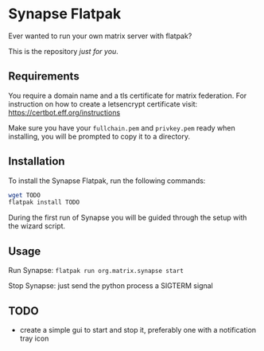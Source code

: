 # Synapse Flatpak

Ever wanted to run your own matrix server with flatpak?

This is the repository *just for you*.

## Requirements

You require a domain name and a tls certificate for matrix federation.
For instruction on how to create a letsencrypt certificate visit: https://certbot.eff.org/instructions

Make sure you have your `fullchain.pem` and `privkey.pem` ready when installing, you will be prompted to copy it to a directory.

## Installation

To install the Synapse Flatpak, run the following commands:

```bash
wget TODO
flatpak install TODO
```

During the first run of Synapse you will be guided through the setup with the wizard script.

## Usage

Run Synapse: `flatpak run org.matrix.synapse start`

Stop Synapse: just send the python process a SIGTERM signal

## TODO

* create a simple gui to start and stop it, preferably one with a notification tray icon
